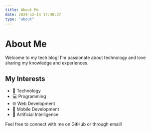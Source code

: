 ```yaml
---
title: About Me
date: 2024-12-14 17:48:37
type: "about"
---
```


# About Me

Welcome to my tech blog! I'm passionate about technology and love sharing my knowledge and experiences.

## My Interests

- 🚀 Technology
- 💻 Programming
- 🌐 Web Development
- 📱 Mobile Development
- 🤖 Artificial Intelligence

Feel free to connect with me on GitHub or through email!
